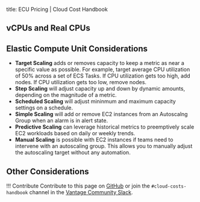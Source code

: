 title: ECU Pricing | Cloud Cost Handbook

## vCPUs and Real CPUs


## Elastic Compute Unit Considerations

* **Target Scaling** adds or removes capacity to keep a metric as near a specific value as possible. For example, target average CPU utilization of 50% across a set of ECS Tasks. If CPU utilization gets too high, add nodes. If CPU utilization gets too low, remove nodes.
* **Step Scaling** will adjust capacity up and down by dynamic amounts, depending on the magnitude of a metric.
* **Scheduled Scaling** will adjust mininmum and maximum capacity settings on a schedule.
* **Simple Scaling** will add or remove EC2 instances from an Autoscalng Group when an alarm is in alert state.
* **Predictive Scaling** can leverage historical metrics to preemptively scale EC2 workloads based on daily or weekly trends.
* **Manual Scaling** is possible with EC2 instances if teams need to intervene with an autoscaling group. This allows you to manually adjust the autoscaling target without any automation. 

## Other Considerations


!!! Contribute
    Contribute to this page on [GitHub](https://github.com/vantage-sh/handbook) or join the `#cloud-costs-handbook` channel in the [Vantage Community Slack](https://join.slack.com/t/vantagecommunity/shared_invite/zt-oey52myv-gq4AWRKkX25kjp1UGziPTw).

